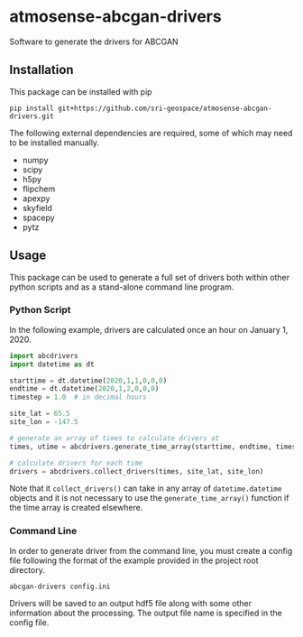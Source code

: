 # atmosense-abcgan-drivers
Software to generate the drivers for ABCGAN

## Installation
This package can be installed with pip

```
pip install git+https://github.com/sri-geospace/atmosense-abcgan-drivers.git
```

The following external dependencies are required, some of which may need to be installed manually.
- numpy
- scipy
- h5py
- flipchem
- apexpy
- skyfield
- spacepy
- pytz

## Usage
This package can be used to generate a full set of drivers both within other python scripts and as a stand-alone command line program.

### Python Script

In the following example, drivers are calculated once an hour on January 1, 2020.

```python
import abcdrivers
import datetime as dt

starttime = dt.datetime(2020,1,1,0,0,0)
endtime = dt.datetime(2020,1,2,0,0,0)
timestep = 1.0  # in decimal hours

site_lat = 65.5
site_lon = -147.5

# generate an array of times to calculate drivers at
times, utime = abcdrivers.generate_time_array(starttime, endtime, timestep)

# calculate drivers for each time
drivers = abcdrivers.collect_drivers(times, site_lat, site_lon)

```

Note that it `collect_drivers()` can take in any array of `datetime.datetime` objects and it is not necessary to use the `generate_time_array()` function if the time array is created elsewhere.

### Command Line

In order to generate driver from the command line, you must create a config file following the format of the example provided in the project root directory.

```
abcgan-drivers config.ini
```

Drivers will be saved to an output hdf5 file along with some other information about the processing.  The output file name is specified in the config file.

